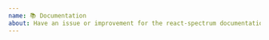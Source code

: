```yaml
---
name: 📚 Documentation
about: Have an issue or improvement for the react-spectrum documentation?
---
```


<!---
Thanks for filing an issue 😄! Before you submit, please read the following:

Search open/closed issues before submitting since someone might have asked the same thing before!
-->
